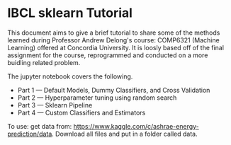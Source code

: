 # IBCL sklearn Tutorial

This document aims to give a brief tutorial to share some of the methods learned during Professor Andrew Delong's course: COMP6321 (Machine Learning) offered at Concordia University. It is loosly based off of the final assignment for the course, reprogrammed and conducted on a more buidling related problem.

The jupyter notebook covers the following.
* Part 1 — Default Models, Dummy Classifiers, and Cross Validation
* Part 2 — Hyperparameter tuning using random search
* Part 3 — Sklearn Pipeline
* Part 4 — Custom Classifiers and Estimators

To use:
get data from: https://www.kaggle.com/c/ashrae-energy-prediction/data. Download all files and put in a folder called data.
